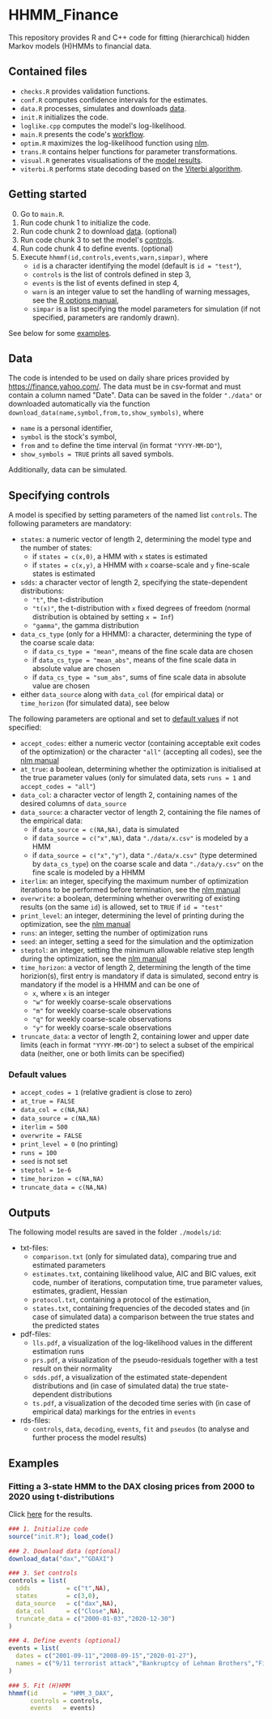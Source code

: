 # HHMM_Finance
This repository provides R and C++ code for fitting (hierarchical) hidden Markov models (H)HMMs to financial data.

## Contained files
- `checks.R` provides validation functions.
- `conf.R` computes confidence intervals for the estimates.
- `data.R` processes, simulates and downloads [data](#data).
- `init.R` initializes the code.
- `loglike.cpp` computes the model's log-likelihood.
- `main.R` presents the code's [workflow](#getting-started).
- `optim.R` maximizes the log-likelihood function using [nlm](https://stat.ethz.ch/R-manual/R-devel/library/stats/html/nlm.html).
- `trans.R` contains helper functions for parameter transformations.
- `visual.R` generates visualisations of the [model results](#outputs).
- `viterbi.R` performs state decoding based on the [Viterbi algorithm](https://en.wikipedia.org/wiki/Viterbi_algorithm).

## Getting started
0. Go to `main.R`.
1. Run code chunk 1 to initialize the code.
2. Run code chunk 2 to download [data](#data). (optional)
3. Run code chunk 3 to set the model's [controls](#specifying-controls).
4. Run code chunk 4 to define events. (optional)
5. Execute `hhmmf(id,controls,events,warn,simpar)`, where
   - `id` is a character identifying the model (default is `id = "test"`),
   - `controls` is the list of controls defined in step 3,
   - `events` is the list of events defined in step 4,
   - `warn` is an integer value to set the handling of warning messages, see the [R options manual](https://stat.ethz.ch/R-manual/R-devel/library/base/html/options.html),
   - `simpar` is a list specifying the model parameters for simulation (if not specified, parameters are randomly drawn).

See below for some [examples](#examples).

## Data
The code is intended to be used on daily share prices provided by https://finance.yahoo.com/. The data must be in csv-format and must contain a column named "Date". Data can be saved in the folder `"./data"` or downloaded automatically via the function `download_data(name,symbol,from,to,show_symbols)`, where
- `name` is a personal identifier,
- `symbol` is the stock's symbol,
- `from` and `to` define the time interval (in format `"YYYY-MM-DD"`),
- `show_symbols = TRUE` prints all saved symbols.

Additionally, data can be simulated.

## Specifying controls
A model is specified by setting parameters of the named list `controls`. The following parameters are mandatory:
- `states`: a numeric vector of length 2, determining the model type and the number of states:
   - if `states = c(x,0)`, a HMM with `x` states is estimated
   - if `states = c(x,y)`, a HHMM with `x` coarse-scale and `y` fine-scale states is estimated
- `sdds`: a character vector of length 2, specifying the state-dependent distributions:
   - `"t"`, the t-distribution
   - `"t(x)"`, the t-distribution with `x` fixed degrees of freedom (normal distribution is obtained by setting `x = Inf`)
   - `"gamma"`, the gamma distribution
- `data_cs_type` (only for a HHMM): a character, determining the type of the coarse scale data:
   - if `data_cs_type = "mean"`, means of the fine scale data are chosen
   - if `data_cs_type = "mean_abs"`, means of the fine scale data in absolute value are chosen
   - if `data_cs_type = "sum_abs"`, sums of fine scale data in absolute value are chosen
- either `data_source` along with `data_col` (for empirical data) or `time_horizon` (for simulated data), see below

The following parameters are optional and set to [default values](#default-values) if not specified:
- `accept_codes`: either a numeric vector (containing acceptable exit codes of the optimization) or the character `"all"` (accepting all codes), see the [nlm manual](https://stat.ethz.ch/R-manual/R-devel/library/stats/html/nlm.html)
- `at_true`: a boolean, determining whether the optimization is initialised at the true parameter values (only for simulated data, sets `runs = 1` and `accept_codes = "all"`)
- `data_col`: a character vector of length 2, containing names of the desired columns of `data_source`
- `data_source`: a character vector of length 2, containing the file names of the empirical data:
   - if `data_source = c(NA,NA)`, data is simulated
   - if `data_source = c("x",NA)`, data `"./data/x.csv"` is modeled by a HMM
   - if `data_source = c("x","y")`, data `"./data/x.csv"` (type determined by `data_cs_type`) on the coarse scale and data `"./data/y.csv"` on the fine scale is modeled by a HHMM
- `iterlim`: an integer, specifying the maximum number of optimization iterations to be performed before termination, see the [nlm manual](https://stat.ethz.ch/R-manual/R-devel/library/stats/html/nlm.html)
- `overwrite`: a boolean, determining whether overwriting of existing results (on the same `id`) is allowed, set to `TRUE` if `id = "test"`
- `print_level`: an integer, determining the level of printing during the optimization, see the [nlm manual](https://stat.ethz.ch/R-manual/R-devel/library/stats/html/nlm.html)
- `runs`: an integer, setting the number of optimization runs
- `seed`: an integer, setting a seed for the simulation and the optimization
- `steptol`: an integer, setting the minimum allowable relative step length during the optimization, see the [nlm manual](https://stat.ethz.ch/R-manual/R-devel/library/stats/html/nlm.html)
- `time_horizon`: a vector of length 2, determining the length of the time horizion(s), first entry is mandatory if data is simulated, second entry is mandatory if the model is a HHMM and can be one of
   - `x`, where `x` is an integer
   - `"w"` for weekly coarse-scale observations
   - `"m"` for weekly coarse-scale observations
   - `"q"` for weekly coarse-scale observations
   - `"y"` for weekly coarse-scale observations
- `truncate_data`: a vector of length 2, containing lower and upper date limits (each in format `"YYYY-MM-DD"`) to select a subset of the empirical data (neither, one or both limits can be specified)

### Default values
- `accept_codes = 1` (relative gradient is close to zero)
- `at_true = FALSE`
- `data_col = c(NA,NA)`
- `data_source = c(NA,NA)` 
- `iterlim = 500`
- `overwrite = FALSE`
- `print_level = 0` (no printing)
- `runs = 100`
- `seed` is not set
- `steptol = 1e-6`
- `time_horizon = c(NA,NA)`
- `truncate_data = c(NA,NA)`

## Outputs
The following model results are saved in the folder `./models/id`:
- txt-files:
   - `comparison.txt` (only for simulated data), comparing true and estimated parameters
   - `estimates.txt`, containing likelihood value, AIC and BIC values, exit code, number of iterations, computation time, true parameter values, estimates, gradient, Hessian
   - `protocol.txt`, containing a protocol of the estimation,
   - `states.txt`, containing frequencies of the decoded states and (in case of simulated data) a comparison between the true states and the predicted states
- pdf-files:
   - `lls.pdf`, a visualization of the log-likelihood values in the different estimation runs
   - `prs.pdf`, a visualization of the pseudo-residuals together with a test result on their normality
   - `sdds.pdf`, a visualization of the estimated state-dependent distributions and (in case of simulated data) the true state-dependent distributions
   - `ts.pdf`, a visualization of the decoded time series with (in case of empirical data) markings for the entries in `events`
- rds-files:
   - `controls`, `data`, `decoding`, `events`, `fit` and `pseudos` (to analyse and further process the model results)

## Examples
### Fitting a 3-state HMM to the DAX closing prices from 2000 to 2020 using t-distributions
Click [here](https://github.com/loelschlaeger/HHMM_Finance/tree/master/models/HMM_3_DAX) for the results.
```R
### 1. Initialize code
source("init.R"); load_code()

### 2. Download data (optional)
download_data("dax","^GDAXI")

### 3. Set controls
controls = list(
  sdds          = c("t",NA),
  states        = c(3,0),
  data_source   = c("dax",NA),
  data_col      = c("Close",NA),
  truncate_data = c("2000-01-03","2020-12-30")
)

### 4. Define events (optional)
events = list(
  dates = c("2001-09-11","2008-09-15","2020-01-27"),
  names = c("9/11 terrorist attack","Bankruptcy of Lehman Brothers","First COVID-19 case in Germany")
)

### 5. Fit (H)HMM
hhmmf(id       = "HMM_3_DAX",
      controls = controls,
      events   = events)
```
